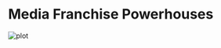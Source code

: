 # Media Franchise Powerhouses

![plot](https://github.com/r0mymendez/R/blob/master/TidyTuesday/20190701/plot.jpg)

